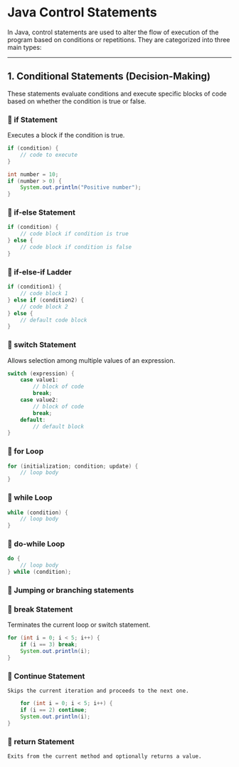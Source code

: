 # Java Control Statements

In Java, control statements are used to alter the flow of execution of the program based on conditions or repetitions. They are categorized into three main types:

---

## 1. Conditional Statements (Decision-Making)

These statements evaluate conditions and execute specific blocks of code based on whether the condition is true or false.

### 🔹 if Statement
Executes a block if the condition is true.

```java
if (condition) {
    // code to execute
}

int number = 10;
if (number > 0) {
    System.out.println("Positive number");
}
```

### 🔹  if-else Statement

```java
if (condition) {
    // code block if condition is true
} else {
    // code block if condition is false
}
```
### 🔹 if-else-if Ladder

```java
if (condition1) {
    // code block 1
} else if (condition2) {
    // code block 2
} else {
    // default code block
}
```

### 🔹 switch Statement
Allows selection among multiple values of an expression.

```java
switch (expression) {
    case value1:
        // block of code
        break;
    case value2:
        // block of code
        break;
    default:
        // default block
}
```
### 🔹 for Loop
``` java
for (initialization; condition; update) {
    // loop body
}

```

### 🔹 while Loop
```java
while (condition) {
    // loop body
}

```

### 🔹 do-while Loop
```java
do {
    // loop body
} while (condition);

```

### 🔹 Jumping or branching statements

### 🔹 break Statement
   Terminates the current loop or switch statement.
```java
for (int i = 0; i < 5; i++) {
    if (i == 3) break;
    System.out.println(i);
}
```

### 🔹 Continue Statement
    Skips the current iteration and proceeds to the next one.
```java
    for (int i = 0; i < 5; i++) {
    if (i == 2) continue;
    System.out.println(i);
}
 ```

### 🔹 return Statement
    Exits from the current method and optionally returns a value.


